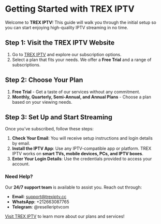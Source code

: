 # Getting Started with TREX IPTV

Welcome to **TREX IPTV**! This guide will walk you through the initial setup so you can start enjoying high-quality IPTV streaming in no time.

## Step 1: Visit the TREX IPTV Website

1. Go to [TREX IPTV](https://trexiptv.cc) and explore our subscription options.
2. Select a plan that fits your needs. We offer a **Free Trial** and a range of subscriptions.

## Step 2: Choose Your Plan

1. **Free Trial** - Get a taste of our services without any commitment.
2. **Monthly, Quarterly, Semi-Annual, and Annual Plans** - Choose a plan based on your viewing needs.

## Step 3: Set Up and Start Streaming

Once you’ve subscribed, follow these steps:
1. **Check Your Email**: You will receive setup instructions and login details by email.
2. **Install the IPTV App**: Use any IPTV-compatible app or platform. TREX IPTV works on **smart TVs, mobile devices, PCs, and IPTV boxes**.
3. **Enter Your Login Details**: Use the credentials provided to access your account.

### Need Help?

Our **24/7 support team** is available to assist you. Reach out through:
- **Email**: support@trexiptv.cc
- **WhatsApp**: +212663087765
- **Telegram**: @reselleriptvcom

[Visit TREX IPTV](https://trexiptv.cc) to learn more about our plans and services!
